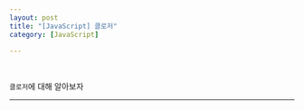 ```yaml
---
layout: post
title: "[JavaScript] 클로저"
category: [JavaScript]

---
```

<br>

`클로저`에 대해 알아보자
<!-- more -->

<hr>
